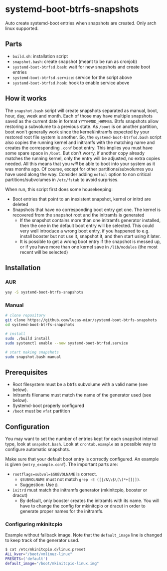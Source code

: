 # systemd-boot-btrfs-snapshots
Auto create systemd-boot entries when snapshots are created.
Only arch linux supported.

## Parts
- `build.sh`: installation script
- `snapshot.bash`: create snapshot (meant to be run as cronjob)
- `systemd-boot-btrfsd.bash`: wait for new snapshots and create boot entries
- `systemd-boot-btrfsd.service`: service for the script above
- `systemd-boot-btrfsd.hook`: hook to enable service above

## How it works
The `snapshot.bash` script will create snapshots separated as manual, boot,
hour, day, week and month. Each of those may have multiple snapshots saved as
the current date in format `YYYYMMDD_HHMMSS`.  Btrfs snapshots allow restoring a
subvolume to a previous state.  As `/boot` is on another partition, boot won't
generally work since the kernel/initramfs expected by your restored root file
system is another. So, the `systemd-boot-btrfsd.bash` script also copies the
running kernel and initramfs with the matching name and creates the
corresponding `.conf` boot entry. This implies you must have some spare space
in `/boot`. But don't worry, if another copy already matches the running kernel,
only the entry will be adjusted, no extra copies needed. All this means that you
*will* be able to boot into your system as it was months ago. Of course,
except for other partitions/subvolumes you have used along the way.
Consider adding `nofail` option to non critical partitions/subvolumes in
`/etc/fstab` to avoid surprises.

When run, this script first does some housekeeping:
- Boot entries that point to an inexistent snapshot, kernel or initrd are
  deleted
- Snapshots that have no corresponding boot entry get one. The kernel is
  recovered from the snapshot root and the initramfs is generated
  * If the snapshot contains more than one initramfs generator installed, then
    the one in the default boot entry will be selected. This could very well
    introduce a wrong boot entry, if you happened to e.g.  install booster but
    not use it, snapshot it, and then start using it later.
  * It is possible to get a wrong boot entry if the snapshot is messed up, or if
    you have more than one kernel save in `/lib/modules` (the most recent will
    be selected)

## Installation
### AUR
```sh
yay -S systemd-boot-btrfs-snapshots
```

### Manual
```sh
# clone repository
git clone https://github.com/lucas-mior/systemd-boot-btrfs-snapshots
cd systemd-boot-btrfs-snapshots

# install
sudo ./build install
sudo systemctl enable --now systemd-boot-btrfsd.service

# start making snapshots
sudo snapshot.bash manual
```

## Prerequisites
- Root filesystem must be a btrfs subvolume with a valid name (see below).
- Initramfs filename must match the name of the generator used (see below).
- Systemd-boot properly configured
- `/boot` must be `vfat` partition

## Configuration
You may want to set the number of entries kept for each snapshot interval type,
look at `snapshot.bash`. Look at `crontab.example` as a possible way to
configure automatic snapshots.

Make sure that your default boot entry is correctly configured. An example
is given (`entry_example.conf`). 
The important parts are:
- `rootflags=subvol=$SUBVOLNAME` is correct.
  * `$SUBVOLNAME` must not match `grep -E ([|/&\\$\(\)*+[]|])`.
  * Suggestion: Use `@`.
- `initrd` must match the initramfs generator (mkinitcpio, booster or dracut)
  * By default, only booster creates the initramfs with its name. You will have
    to change the config for mkinitcpio or dracut in order to generate proper
    names for the initramfs.

### Configuring mkinitcpio
Example without fallback image. Note that the `default_image` line is changed to
keep track of the generator used.
```sh
$ cat /etc/mkinitcpio.d/linux.preset
ALL_kver="/boot/vmlinuz-linux"
PRESETS=('default')
default_image="/boot/mkinitcpio-linux.img"
```
